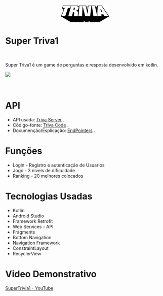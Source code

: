 <p align="center">
   <img src="/images/trivia_logo.png" width="30%" height="30%"/>
</p>
<p>
<h1 >Super Triva1</h1></br>
</p>
<p >  
  Super Triva1 é um game de perguntas e resposta desenvolvido em kotlin.
</p>
<p>
<img src="https://img.shields.io/badge/Version-1.0-red">
</p>
</br>

# API

 * API usada: [Triva Server](https://super-trivia-server.herokuapp.com) .<br>
 * Código-fonte: [Triva Code](https://github.com/seccomiro/trivia-server) .<br>
 * Documenção/Esplicação: [EndPointers](https://github.com/seccomiro/trivia-server#explica%C3%A7%C3%A3o-da-api) .<br>


# Funções
	
* Login - Registro e autenticação de Usuarios
* Jogo - 3 niveis de dificuldade
* Ranking - 20 melhores colocados

# Tecnologias Usadas 

* Kotlin
* Android Studio
* Framework Retrofit 
* Web Services - API
* Fragments
* Bottom Navigation
* Navigation Framework
* ConstraintLayout
* RecyclerView

# Video Demonstrativo

[SuperTrivia1 - YouTube](https://youtu.be/PnYS4RaEqfY)
